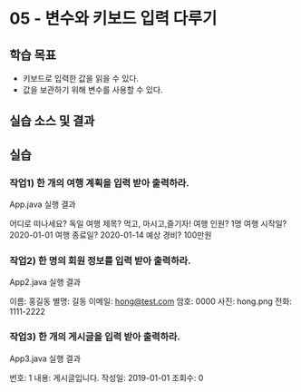 # 05 - 변수와 키보드 입력 다루기

## 학습 목표

-	키보드로 입력한 값을 읽을 수 있다.
- 값을 보관하기 위해 변수를 사용할 수 있다.

## 실습 소스 및 결과

## 실습

### 작업1) 한 개의 여행 계획을 입력 받아 출력하라.

App.java 실행 결과

어디로 떠나세요? 독일
여행 제목? 먹고, 마시고,즐기자!
여행 인원? 1명
여행 시작일? 2020-01-01
여행 종료일? 2020-01-14
예상 경비? 100만원


### 작업2) 한 명의 회원 정보를 입력 받아 출력하라.

App2.java 실행 결과

이름: 홍길동
별명: 길동
이메일: hong@test.com
암호: 0000
사진: hong.png
전화: 1111-2222


### 작업3) 한 개의 게시글을 입력 받아 출력하라.

App3.java 실행 결과

번호: 1
내용: 게시글입니다.
작성일: 2019-01-01
조회수: 0




